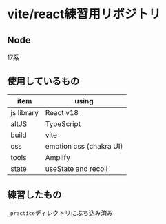 # vite/react練習用リポジトリ

## Node
17系

## 使用しているもの
| item       | using              |
| ---------- | --------------------------- |
| js library | React v18                   |
| altJS      | TypeScript                  |
| build      | vite                        |
| css        | emotion css (chakra UI)     |
| tools      | Amplify                     |
| state      | useState and recoil         |

## 練習したもの
`_practice`ディレクトリにぶち込み済み